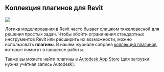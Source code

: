 ## Коллекция плагинов для Revit

![](/img/RFA_9/1647597611_B306.jpg#rounded)

Логика моделирования в Revit часто бывает слишком тяжеловесной для решения простых задач. Чтобы обойти ограничения стандартных инструментов Revit или расширить их возможности, можно использовать **плагины**. В нашем журнале собрана [коллекция плагинов](https://softculture.cc/blog/entries/articles/kollektsiya-plaginov-dlya-revit), которые помогут в процессе работы.

Также вы можете найти плагины в [Autodesk App Store](https://apps.autodesk.com/RVT/RU/Home/Index) (для загрузки нужна учётная запись Autodesk).
